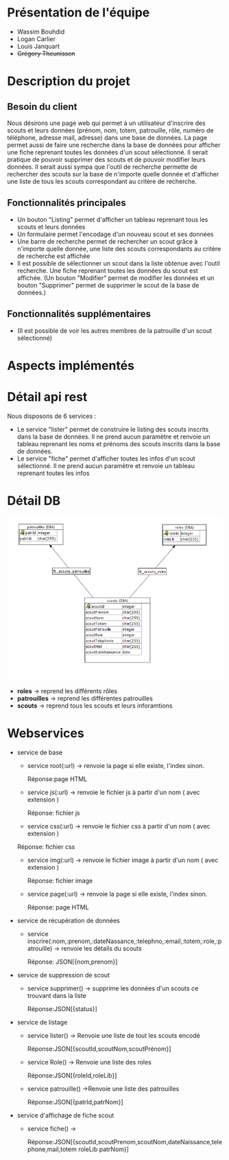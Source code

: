 # Présentation de l'équipe
- Wassim Bouhdid
- Logan Carlier
- Louis Janquart
- ~~Grégory Theunissen~~
# Description du projet
## Besoin du client
Nous désirons une page web qui permet à un utilisateur d'inscrire des scouts et leurs données (prénom, nom, totem, patrouille, rôle, numéro de téléphone, adresse mail, adresse) dans une base de données. La page permet aussi de faire une recherche dans la base de données pour afficher une fiche reprenant toutes les données d'un scout sélectionné. Il serait pratique de pouvoir supprimer des scouts et de pouvoir modifier leurs données. Il serait aussi sympa que l'outil de recherche permette de rechercher des scouts sur la base de n'importe quelle donnée et d'afficher une liste de tous les scouts correspondant au critère de recherche.

## Fonctionnalités principales
  - Un bouton "Listing" permet d'afficher un tableau reprenant tous les scouts et leurs données
  - Un formulaire permet l'encodage d'un nouveau scout et ses données
  - Une barre de recherche permet de rechercher un scout grâce à n'importe quelle donnée, une liste des scouts correspondants au critère de recherche est affichée
  - Il est possible de sélectionner un scout dans la liste obtenue avec l'outil recherche. Une fiche reprenant toutes les données du scout est affichée. (Un bouton "Modifier" permet de modifier les données et un bouton "Supprimer" permet de supprimer le scout de la base de données.)
 
 ## Fonctionnalités supplémentaires
 - (Il est possible de voir les autres membres de la patrouille d'un scout sélectionné)
 # Aspects implémentés
 
 # Détail api rest
 Nous disposons de 6 services :
 - Le service "lister" permet de construire le listing des scouts inscrits dans la base de données. Il ne prend aucun paramètre et renvoie un tableau reprenant les noms et prénoms des scouts inscrits dans la base de données.
 - Le service "fiche" permet d'afficher toutes les infos d'un scout sélectionné. Il ne prend aucun paramètre et renvoie un tableau reprenant toutes les infos 
 # Détail DB
 ![](diagramme_er.png)
 - **roles** -> reprend les différents rôles
 - **patrouilles** -> reprend les différentes patrouilles
 - **scouts** -> reprend tous les scouts et leurs inforamtions
 # Webservices 
 - service de base
 
    - service root(:url) -> renvoie la page si elle existe, l'index sinon.
    
      Réponse:page HTML
    
    - service js(:url) -> renvoie le fichier js à partir d'un nom ( avec extension )
    
      Réponse: fichier js
    
    - service css(:url) -> renvoie le fichier css à partir d'un nom ( avec extension )
    
    Réponse: fichier css
    
    - service img(:url) -> renvoie le fichier image à partir d'un nom ( avec extension )
    
      Réponse: fichier image
    
    - service page(:url) -> renvoie la page si elle existe, l'index sinon.
    
      Réponse: page HTML
 
 - service de récupération de données
    
    - service inscrire(:nom,:prenom,:dateNassance,:telephno,:email,:totem,:role,:patrouille) -> renvoie         les détails du scouts
    
      Réponse: JSON[{nom,prenom}]
     
 - service de suppression de scout
    
    - service supprimer() -> supprime les données d'un scouts ce trouvant dans la liste
    
      Réponse:JSON[{status}]
  
 - service de listage
 
    - service lister() -> Renvoie une liste de tout les scouts encodé
    
      Réponse:JSON[{scoutId,scoutNom,scoutPrénom}]
    
    - service Role() -> Renvoie une liste des roles
    
      Réponse:JSON[{roleId,roleLib}]
   
    - service patrouille() ->Renvoie une liste des patrouilles
    
      Réponse:JSON[{patrId,patrNom}]
 
 - service d'affichage de fiche scout
 
    - service fiche() -> 
     
      Réponse:JSON[{scoutId,scoutPrenom,scoutNom,dateNaissance,telephone,mail,totem roleLib patrNom}]
 
 
